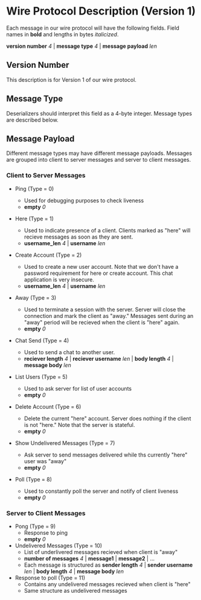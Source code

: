 
# Wire Protocol Description (Version 1)

Each message in our wire protocol will have the following fields. Field names in **bold** and lengths in bytes *italicized*.

**version number** *4* | **message type** *4* | **message payload** *len*

## Version Number

This description is for Version 1 of our wire protocol.

## Message Type

Deserializers should interpret this field as a 4-byte integer. Message types are described below.

## Message Payload

Different message types may have different message payloads. Messages are grouped into client to server messages and 
server to client messages. 

### Client to Server Messages

* Ping (Type = 0)
  * Used for debugging purposes to check liveness
  * **empty** *0*
* Here (Type = 1)
  * Used to indicate presence of a client. Clients marked as "here" will recieve messages as soon as they are sent.
  * **username_len** *4* | **username** *len* 

* Create Account (Type = 2)
  * Used to create a new user account. Note that we don't have a password requirement for here or create account. This chat
    application is very insecure.
  * **username_len** *4* | **username** *len*
  
* Away (Type = 3)
  * Used to terminate a session with the server. Server will close the connection and mark the client as "away." Messages sent 
    during an "away" period will be recieved when the client is "here" again.
  * **empty** *0*
* Chat Send (Type = 4)
  * Used to send a chat to another user. 
  * **reciever length** *4* | **reciever username** *len* | **body length** *4* | **message body** *len*
* List Users (Type = 5)
  * Used to ask server for list of user accounts
  * **empty** *0*
* Delete Account (Type = 6)
  * Delete the current "here" account. Server does nothing if the client is not "here." Note that the server is stateful.
  * **empty** *0*
* Show Undelivered Messages (Type = 7)
  * Ask server to send messages delivered while ths currently "here" user was "away"
  * **empty** *0*
* Poll (Type = 8)
  * Used to constantly poll the server and notify of client liveness
  * **empty** *0*

### Server to Client Messages
* Pong (Type = 9)
  * Response to ping
  * **empty** *0*
* Undelivered Messages (Type = 10)
  * List of underlivered messages recieved when client is "away"
  * **number of messages** *4* | **message1** | **message2** | ...
  * Each message is structured as 
  **sender length** *4* | **sender username** *len* | **body length** *4* | **message body** *len*
* Response to poll (Type = 11)
  * Contains any undelivered messages recieved when client is "here"
  * Same structure as undelivered messages
    
    
